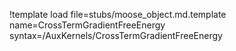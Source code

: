!template load file=stubs/moose_object.md.template name=CrossTermGradientFreeEnergy syntax=/AuxKernels/CrossTermGradientFreeEnergy